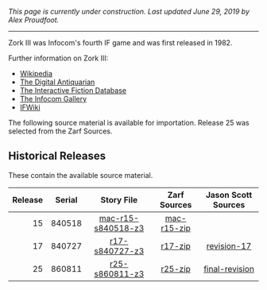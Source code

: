 *This page is currently under construction. Last updated June 29, 2019 by Alex Proudfoot.*

----

Zork III was Infocom's fourth IF game and was first released in 1982.

Further information on Zork III:

* [Wikipedia](https://en.wikipedia.org/wiki/Zork_III)
* [The Digital Antiquarian](https://www.filfre.net/2012/09/zork-iii-part-1/)
* [The Interactive Fiction Database](https://ifdb.tads.org/viewgame?id=vrsot1zgy1wfcdru)
* [The Infocom Gallery](https://gallery.guetech.org/zork3/zork3.html)
* [IFWiki](http://www.ifwiki.org/index.php/Zork_III)

The following source material is available for importation. Release 25 was selected from the Zarf Sources.

## Historical Releases

These contain the available source material.

| Release | Serial | Story File            | Zarf Sources  | Jason Scott Sources |
| -------:|:------:|:---------------------:|:-------------:|:-------------------:|
|      15 | 840518 |  [mac-r15-s840518-z3] | [mac-r15-zip] |                     |
|      17 | 840727 |      [r17-s840727-z3] |     [r17-zip] |       [revision-17] |
|      25 | 860811 |      [r25-s860811-z3] |     [r25-zip] |    [final-revision] |

[mac-r15-s840518-z3]: https://eblong.com/infocom/gamefiles/zork3-mac-r15-s840518.z3
[mac-r15-zip]: https://eblong.com/infocom/sources/zork3-mac-r15.zip

[r17-s840727-z3]: https://eblong.com/infocom/gamefiles/zork3-r17-s840727.z3
[r17-zip]: https://eblong.com/infocom/sources/zork3-r17.zip
[revision-17]: https://github.com/historicalsource/zork3/tree/1dfe76cfc7dab6379646dbd6d93af96fc17ed53e

[r25-s860811-z3]: https://eblong.com/infocom/gamefiles/zork3-r25-s860811.z3
[r25-zip]: https://eblong.com/infocom/sources/zork3-r25.zip
[final-revision]: https://github.com/historicalsource/zork3/tree/34a2126fc82826e1261ade7d20dd1cf225e6a6a7
